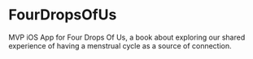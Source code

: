 # FourDropsOfUs
MVP iOS App for Four Drops Of Us, a book about exploring our shared experience of having a menstrual cycle as a source of connection.
